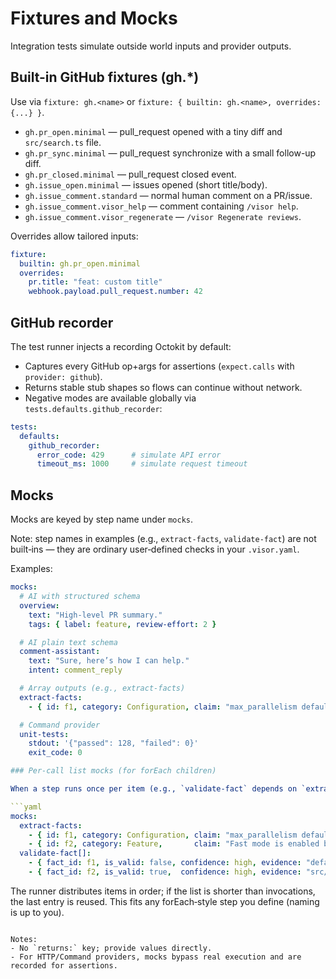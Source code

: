 # Fixtures and Mocks

Integration tests simulate outside world inputs and provider outputs.

## Built-in GitHub fixtures (gh.*)

Use via `fixture: gh.<name>` or `fixture: { builtin: gh.<name>, overrides: {...} }`.

- `gh.pr_open.minimal` — pull_request opened with a tiny diff and `src/search.ts` file.
- `gh.pr_sync.minimal` — pull_request synchronize with a small follow-up diff.
- `gh.pr_closed.minimal` — pull_request closed event.
- `gh.issue_open.minimal` — issues opened (short title/body).
- `gh.issue_comment.standard` — normal human comment on a PR/issue.
- `gh.issue_comment.visor_help` — comment containing `/visor help`.
- `gh.issue_comment.visor_regenerate` — `/visor Regenerate reviews`.

Overrides allow tailored inputs:

```yaml
fixture:
  builtin: gh.pr_open.minimal
  overrides:
    pr.title: "feat: custom title"
    webhook.payload.pull_request.number: 42
```

## GitHub recorder

The test runner injects a recording Octokit by default:

- Captures every GitHub op+args for assertions (`expect.calls` with `provider: github`).
- Returns stable stub shapes so flows can continue without network.
- Negative modes are available globally via `tests.defaults.github_recorder`:

```yaml
tests:
  defaults:
    github_recorder:
      error_code: 429      # simulate API error
      timeout_ms: 1000     # simulate request timeout
```

## Mocks

Mocks are keyed by step name under `mocks`.

Note: step names in examples (e.g., `extract-facts`, `validate-fact`) are not built‑ins — they are ordinary user‑defined checks in your `.visor.yaml`.

Examples:

```yaml
mocks:
  # AI with structured schema
  overview:
    text: "High-level PR summary."
    tags: { label: feature, review-effort: 2 }

  # AI plain text schema
  comment-assistant:
    text: "Sure, here’s how I can help."
    intent: comment_reply

  # Array outputs (e.g., extract-facts)
  extract-facts:
    - { id: f1, category: Configuration, claim: "max_parallelism defaults to 4", verifiable: true }

  # Command provider
  unit-tests:
    stdout: '{"passed": 128, "failed": 0}'
    exit_code: 0

### Per‑call list mocks (for forEach children)

When a step runs once per item (e.g., `validate-fact` depends on `extract-facts`), provide a list under the `[]` suffix:

```yaml
mocks:
  extract-facts:
    - { id: f1, category: Configuration, claim: "max_parallelism defaults to 4", verifiable: true }
    - { id: f2, category: Feature,       claim: "Fast mode is enabled by default", verifiable: true }
  validate-fact[]:
    - { fact_id: f1, is_valid: false, confidence: high, evidence: "defaults/.visor.yaml:11", correction: "max_parallelism defaults to 3" }
    - { fact_id: f2, is_valid: true,  confidence: high, evidence: "src/config.ts:FAST_MODE=true" }
```

The runner distributes items in order; if the list is shorter than invocations, the last entry is reused. This fits any forEach‑style step you define (naming is up to you).
```

Notes:
- No `returns:` key; provide values directly.
- For HTTP/Command providers, mocks bypass real execution and are recorded for assertions.
